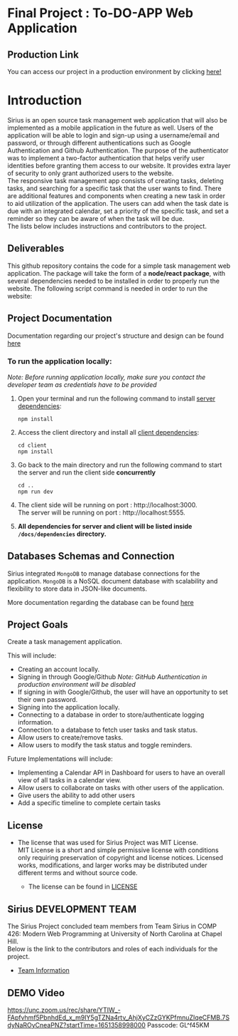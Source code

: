 # Final Project : To-DO-APP  Web Application

## Production Link

You can access our project in a production environment by clicking <a href="https://siriustodoapp.herokuapp.com/" target="blank"> here! </a>

# Introduction 

Sirius is an open source task management web application that will also be implemented as a mobile application in the future as well. Users of the application will be able to login and sign-up using a username/email and password, or through different authentications such as Google Authentication and Github Authentication. The purpose of the authenticator was to implement a two-factor authentication that helps verify user identities before granting them access to our website. It provides extra layer of security to only grant authorized users to the website.  
The responsive task management app consists of creating tasks, deleting tasks, and searching for a specific task that the user wants to find. There are additional features and components when creating a new task in order to aid utilization of the application. The users can add when the task date is due with an integrated calendar, set a priority of the specific task, and set a reminder so they can be aware of when the task will be due.  
The lists below includes instructions and contributors to the project.

## Deliverables
This github repository contains the code for a simple task management web application. The package will take the form of a **node/react package**, with several dependencies needed to be installed in order to properly run the website. The following script command is needed in order to run the website:

## Project Documentation

Documentation regarding our project's structure and design can be found [here](./docs/README.md)

### To run the application locally:

*Note: Before running application locally, make sure you contact the developer team as credentials have to be provided*

1. Open your terminal and run the following command to install [server dependencies](./docs/dependencies/serverDependency.md):

     ````
     npm install
     ````
    
2. Access the client directory and install all [client dependencies](./docs/dependencies/clientDependency.md):

     ````
     cd client
     npm install
     ````
   
3. Go back to the main directory and run the following command to start the server and run the client side **concurrently**

     ````
     cd ..
     npm run dev
     ````
     
4. The client side will be running on port : http://localhost:3000.  
   The server will be running on port : http://localhost:5555. 

5. **All dependencies for server and client will be listed inside `/docs/dependencies` directory.**



## Databases Schemas and Connection
Sirius integrated `MongoDB` to manage database connections for the application. `MongoDB` is a NoSQL document database with scalability and flexibility to store data in JSON-like documents.  
  
More documentation regarding the database can be found [here](./docs/database/Database.md)

## Project Goals
Create a task management application.

This will include:
* Creating an account locally.
* Signing in through Google/Github *Note: GitHub Authentication in production environment will be disabled*
* If signing in with Google/Github, the user will have an opportunity to set their own password.
* Signing into the application locally.
* Connecting to a database in order to store/authenticate logging information.
* Connection to a database to fetch user tasks and task status.
* Allow users to create/remove tasks.
* Allow users to modify the task status and toggle reminders.

Future Implementations will include:
* Implementing a Calendar API in Dashboard for users to have an overall view of all tasks in a calendar view.
* Allow users to collaborate on tasks with other users of the application.
* Give users the ability to add other users
* Add a specific timeline to complete certain tasks

## License
* The license that was used for Sirius Project was MIT License.  
MIT License is a short and simple permissive license with conditions only requiring preservation of copyright and license notices. Licensed works, modifications, and larger works may be distributed under different terms and without source code.  
  
  * The license can be found in [LICENSE](./LICENSE)

## Sirius DEVELOPMENT TEAM
The Sirius Project concluded team members from Team Sirius in COMP 426: Modern Web Programming at University of North Carolina at Chapel Hill.  
Below is the link to the contributors and roles of each individuals for the project.  
   * [Team Information](./docs/teamInfo.md)
   
## DEMO Video
https://unc.zoom.us/rec/share/YTIW_-FApfvhmf5PbnhdEd_x_m9IY5gTZNa4rtv_AhjXyCZzGYKPfmnuZIqeCFMB.7SdyNaROyCneaPNZ?startTime=1651358998000
Passcode: GL^f45KM
